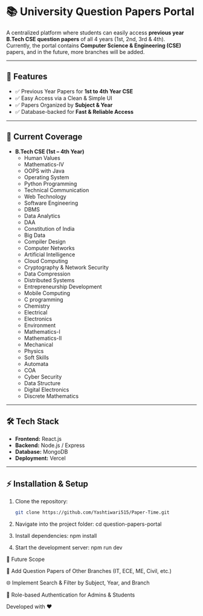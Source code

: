 # 📚 University Question Papers Portal

A centralized platform where students can easily access **previous year B.Tech CSE question papers** of all 4 years (1st, 2nd, 3rd & 4th).  
Currently, the portal contains **Computer Science & Engineering (CSE)** papers, and in the future, more branches will be added.  

---

## 🚀 Features
- ✅ Previous Year Papers for **1st to 4th Year CSE**
- ✅ Easy Access via a Clean & Simple UI
- ✅ Papers Organized by **Subject & Year**
- ✅ Database-backed for **Fast & Reliable Access**

---

## 📂 Current Coverage
- **B.Tech CSE (1st – 4th Year)**
  - Human Values  
  - Mathematics-IV  
  - OOPS with Java  
  - Operating System  
  - Python Programming  
  - Technical Communication  
  - Web Technology  
  - Software Engineering  
  - DBMS  
  - Data Analytics  
  - DAA  
  - Constitution of India  
  - Big Data  
  - Compiler Design  
  - Computer Networks  
  - Artificial Intelligence  
  - Cloud Computing  
  - Cryptography & Network Security  
  - Data Compression  
  - Distributed Systems  
  - Entrepreneurship Development  
  - Mobile Computing
  - C programming
  - Chemistry
  - Electrical
  - Electronics   
  - Environment
  - Mathematics-I
  - Mathematics-II
  - Mechanical
  - Physics
  - Soft Skills
  - Automata
  - COA
  - Cyber Security
  - Data Structure
  - Digital Electronics
  - Discrete Mathematics

---

## 🛠️ Tech Stack
- **Frontend:** React.js  
- **Backend:** Node.js / Express  
- **Database:** MongoDB  
- **Deployment:** Vercel

---

## ⚡ Installation & Setup
1. Clone the repository:
   ```bash
   git clone https://github.com/Yashtiwari515/Paper-Time.git

2. Navigate into the project folder:
   cd question-papers-portal

3. Install dependencies:
   npm install

4. Start the development server:
   npm run dev


📌 Future Scope

📖 Add Question Papers of Other Branches (IT, ECE, ME, Civil, etc.)

🌐 Implement Search & Filter by Subject, Year, and Branch

🔑 Role-based Authentication for Admins & Students





Developed with ❤️
